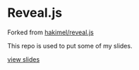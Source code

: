 # Reveal.js

Forked from [hakimel/reveal.js](https://github.com/hakimel/reveal.js)

This repo is used to put some of my slides.

[view slides](https://cdn.rawgit.com/ma-xujie/reveal.js/connect6/index.html)
